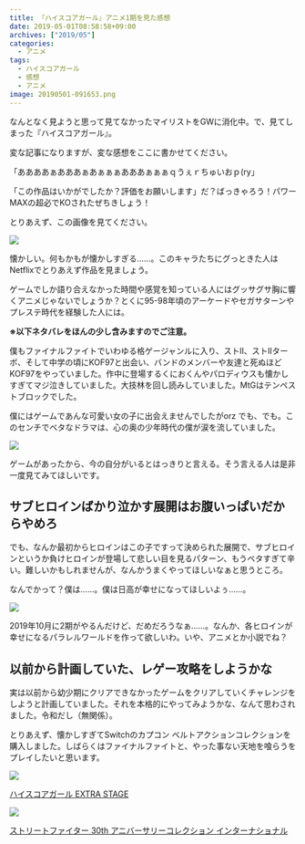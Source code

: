 ```yaml
---
title: 『ハイスコアガール』アニメ1期を見た感想
date: 2019-05-01T08:58:58+09:00
archives: ["2019/05"]
categories:
  - アニメ
tags:
  - ハイスコアガール
  - 感想
  - アニメ
image: 20190501-091653.png
---
```

なんとなく見ようと思って見てなかったマイリストをGWに消化中。で、見てしまった『ハイスコアガール』。

変な記事になりますが、変な感想をここに書かせてください。

「ああああぁあああぁあぁぁぁあああぁぁぁｑうぇｒちゅいおｐ(ry」

<!--more-->

「この作品はいかがでしたか？評価をお願いします」だ？ばっきゃろう！パワーMAXの超必でKOされたぜちきしょう！

とりあえず、この画像を見てください。

![](/images/20190501-100418.png)

懐かしい。何もかもが懐かしすぎる……。このキャラたちにグっときた人はNetflixでとりあえず作品を見ましょう。

ゲームでしか語り合えなかった時間や感覚を知っている人にはグッサグサ胸に響くアニメじゃないでしょうか？とくに95-98年頃のアーケードやセガサターンやプレステ時代を経験した人には。

**※以下ネタバレをほんの少し含みますのでご注意。**

僕もファイナルファイトでいわゆる格ゲージャンルに入り、ストII、ストIIターボ、そして中学の頃にKOF97と出会い、バンドのメンバーや友達と死ぬほどKOF97をやっていました。作中に登場するくにおくんやパロディウスも懐かしすぎてマジ泣きしていました。大技林を回し読みしていました。MtGはテンペストブロックでした。

僕にはゲームであんな可愛い女の子に出会えませんでしたがorz でも、でも。このセンチでベタなドラマは、心の奥の少年時代の僕が涙を流していました。

![](/images/20190501-091412.png)

ゲームがあったから、今の自分がいるとはっきりと言える。そう言える人は是非一度見てみてほしいです。

## サブヒロインばかり泣かす展開はお腹いっぱいだからやめろ

でも、なんか最初からヒロインはこの子ですって決められた展開で、サブヒロインというか負けヒロインが登場して悲しい目を見るパターン、もうベタすぎて辛い。難しいかもしれませんが、なんかうまくやってほしいなぁと思うところ。

なんでかって？僕は……。僕は日高が幸せになってほしいよぅ……。

![](/images/20190501-095517.png)

2019年10月に2期がやるんだけど、だめだろうなぁ……。なんか、各ヒロインが幸せになるパラレルワールドを作って欲しいわ。いや、アニメとか小説でね？

## 以前から計画していた、レゲー攻略をしようかな

実は以前から幼少期にクリアできなかったゲームをクリアしていくチャレンジをしようと計画していました。それを本格的にやってみようかな、なんて思わされました。令和だし（無関係）。

とりあえず、懐かしすぎてSwitchのカプコン ベルトアクションコレクションを購入しました。しばらくはファイナルファイトと、やった事ない天地を喰らうをプレイしたいと思います。

<div class="amazfy">
<a href="https://www.amazon.co.jp/dp/B07LCZ8V36?tag=t4traw-22">
<img src="https://ws-fe.amazon-adsystem.com/widgets/q?_encoding=UTF8&ASIN=B07LCZ8V36&Format=_SL250_&ID=AsinImage&MarketPlace=JP&ServiceVersion=20070822&WS=1&tag=t4traw-22&language=ja_JP">
<p>ハイスコアガール EXTRA STAGE</p>
</a>

</div><div class="amazfy">
<a href="https://www.amazon.co.jp/dp/B07FK8CZX3?tag=t4traw-22">
<img src="https://ws-fe.amazon-adsystem.com/widgets/q?_encoding=UTF8&ASIN=B07FK8CZX3&Format=_SL250_&ID=AsinImage&MarketPlace=JP&ServiceVersion=20070822&WS=1&tag=t4traw-22&language=ja_JP">
<p>ストリートファイター 30th アニバーサリーコレクション インターナショナル</p>
</a>
</div>